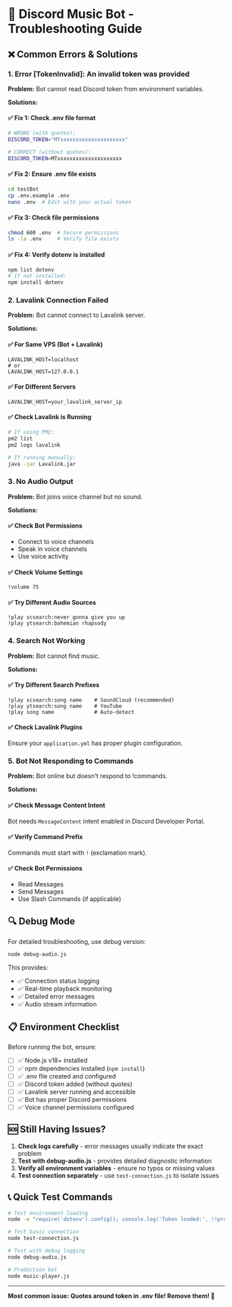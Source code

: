 # 🔧 Discord Music Bot - Troubleshooting Guide

## ❌ Common Errors & Solutions

### 1. **Error [TokenInvalid]: An invalid token was provided**

**Problem:** Bot cannot read Discord token from environment variables.

**Solutions:**

#### ✅ **Fix 1: Check .env file format**
```bash
# WRONG (with quotes):
DISCORD_TOKEN="MTxxxxxxxxxxxxxxxxxxxxx"

# CORRECT (without quotes):
DISCORD_TOKEN=MTxxxxxxxxxxxxxxxxxxxxx
```

#### ✅ **Fix 2: Ensure .env file exists**
```bash
cd testBot
cp .env.example .env
nano .env  # Edit with your actual token
```

#### ✅ **Fix 3: Check file permissions**
```bash
chmod 600 .env  # Secure permissions
ls -la .env     # Verify file exists
```

#### ✅ **Fix 4: Verify dotenv is installed**
```bash
npm list dotenv
# If not installed:
npm install dotenv
```

### 2. **Lavalink Connection Failed**

**Problem:** Bot cannot connect to Lavalink server.

**Solutions:**

#### ✅ **For Same VPS (Bot + Lavalink)**
```env
LAVALINK_HOST=localhost
# or
LAVALINK_HOST=127.0.0.1
```

#### ✅ **For Different Servers**
```env
LAVALINK_HOST=your_lavalink_server_ip
```

#### ✅ **Check Lavalink is Running**
```bash
# If using PM2:
pm2 list
pm2 logs lavalink

# If running manually:
java -jar Lavalink.jar
```

### 3. **No Audio Output**

**Problem:** Bot joins voice channel but no sound.

**Solutions:**

#### ✅ **Check Bot Permissions**
- Connect to voice channels
- Speak in voice channels
- Use voice activity

#### ✅ **Check Volume Settings**
```
!volume 75
```

#### ✅ **Try Different Audio Sources**
```
!play scsearch:never gonna give you up
!play ytsearch:bohemian rhapsody
```

### 4. **Search Not Working**

**Problem:** Bot cannot find music.

**Solutions:**

#### ✅ **Try Different Search Prefixes**
```
!play scsearch:song name    # SoundCloud (recommended)
!play ytsearch:song name    # YouTube
!play song name             # Auto-detect
```

#### ✅ **Check Lavalink Plugins**
Ensure your `application.yml` has proper plugin configuration.

### 5. **Bot Not Responding to Commands**

**Problem:** Bot online but doesn't respond to !commands.

**Solutions:**

#### ✅ **Check Message Content Intent**
Bot needs `MessageContent` intent enabled in Discord Developer Portal.

#### ✅ **Verify Command Prefix**
Commands must start with `!` (exclamation mark).

#### ✅ **Check Bot Permissions**
- Read Messages
- Send Messages
- Use Slash Commands (if applicable)

## 🔍 **Debug Mode**

For detailed troubleshooting, use debug version:

```bash
node debug-audio.js
```

This provides:
- ✅ Connection status logging
- ✅ Real-time playback monitoring
- ✅ Detailed error messages
- ✅ Audio stream information

## 📋 **Environment Checklist**

Before running the bot, ensure:

- [ ] ✅ Node.js v18+ installed
- [ ] ✅ npm dependencies installed (`npm install`)
- [ ] ✅ .env file created and configured
- [ ] ✅ Discord token added (without quotes)
- [ ] ✅ Lavalink server running and accessible
- [ ] ✅ Bot has proper Discord permissions
- [ ] ✅ Voice channel permissions configured

## 🆘 **Still Having Issues?**

1. **Check logs carefully** - error messages usually indicate the exact problem
2. **Test with debug-audio.js** - provides detailed diagnostic information
3. **Verify all environment variables** - ensure no typos or missing values
4. **Test connection separately** - use `test-connection.js` to isolate issues

## 📞 **Quick Test Commands**

```bash
# Test environment loading
node -e "require('dotenv').config(); console.log('Token loaded:', !!process.env.DISCORD_TOKEN);"

# Test basic connection
node test-connection.js

# Test with debug logging
node debug-audio.js

# Production bot
node music-player.js
```

---

**Most common issue: Quotes around token in .env file! Remove them! 🎯**